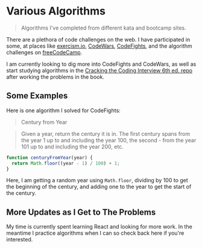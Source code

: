 # Various Algorithms

> Algorithms I've completed from different kata and bootcamp sites.

There are a plethora of code challenges on the web. I have participated in some, at places like [exercism.io](http://exercism.io/twhite96), [CodeWars](https://www.codewars.com/users/twhite96), [CodeFights](https://codefights.com/profile/twhite96), and the algorithm challenges on [freeCodeCamp](https://www.freecodecamp.org/twhite96).

I am currently looking to dig more into CodeFights and CodeWars, as well as start studying algorithms in the [Cracking the Coding Interview 6th ed. repo](https://github.com/careercup/CtCI-6th-Edition-JavaScript-ES2015/tree/50cfea6b2aa9bddf1ecdd9d420e47133dbfa682b) after working the problems in the book.

## Some Examples

Here is one algorithm I solved for CodeFights: 

> Century from Year

> Given a year, return the century it is in. The first century spans from the year 1 up to and including the year 100, the second - from the year 101 up to and including the year 200, etc.


```javascript
function centuryFromYear(year) {
  return Math.floor((year - 1) / 100) + 1;
}
```
Here, I am getting a random year using `Math.floor`, dividing by 100 to get the beginning of the century, and adding one to the year to get the start of the century.

## More Updates as I Get to The Problems

My time is currently spent learning React and looking for more work. In the meantime I practice algorithms when I can so check back here if you're interested.
